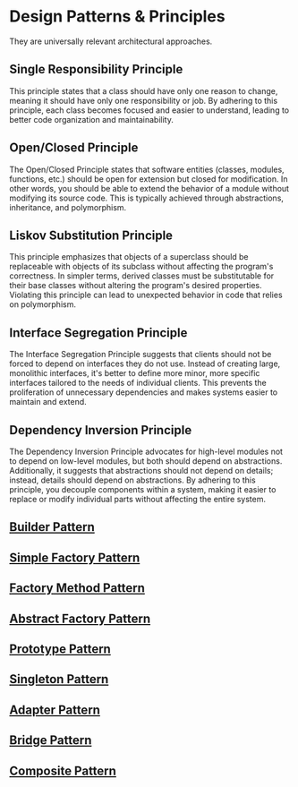 # Design Patterns & Principles
They are universally relevant architectural approaches. 

## Single Responsibility Principle
This principle states that a class should have only one reason to change, meaning it should have only one responsibility or job. By adhering to this principle, each class becomes focused and easier to understand, leading to better code organization and maintainability.

## Open/Closed Principle

The Open/Closed Principle states that software entities (classes, modules, functions, etc.) should be open for extension but closed for modification. In other words, you should be able to extend the behavior of a module without modifying its source code. This is typically achieved through abstractions, inheritance, and polymorphism.

## Liskov Substitution Principle

This principle emphasizes that objects of a superclass should be replaceable with objects of its subclass without affecting the program's correctness. In simpler terms, derived classes must be substitutable for their base classes without altering the program's desired properties. Violating this principle can lead to unexpected behavior in code that relies on polymorphism.

## Interface Segregation Principle

The Interface Segregation Principle suggests that clients should not be forced to depend on interfaces they do not use. Instead of creating large, monolithic interfaces, it's better to define more minor, more specific interfaces tailored to the needs of individual clients. This prevents the proliferation of unnecessary dependencies and makes systems easier to maintain and extend.

## Dependency Inversion Principle

The Dependency Inversion Principle advocates for high-level modules not to depend on low-level modules, but both should depend on abstractions. Additionally, it suggests that abstractions should not depend on details; instead, details should depend on abstractions. By adhering to this principle, you decouple components within a system, making it easier to replace or modify individual parts without affecting the entire system.

## <a id="builder"></a>[Builder Pattern](BUILDER.md)

## <a id="simple-factory"></a>[Simple Factory Pattern](SIMPLE-FACTORY.md)

## <a id="factory-method"></a>[Factory Method Pattern](FACTORY-METHOD.md)

## <a id="abstract-factory"></a>[Abstract Factory Pattern](ABSTRACT-FACTORY.md)

## <a id="prototype"></a>[Prototype Pattern](PROTOTYPE.md)

## <a id="singleton"></a>[Singleton Pattern](SINGLETON.md)

## <a id="adapter"></a>[Adapter Pattern](ADAPTER.md)

## <a id="bridge"></a>[Bridge Pattern](BRIDGE.md)

## <a id="composite"></a>[Composite Pattern](COMPOSITE.md)

